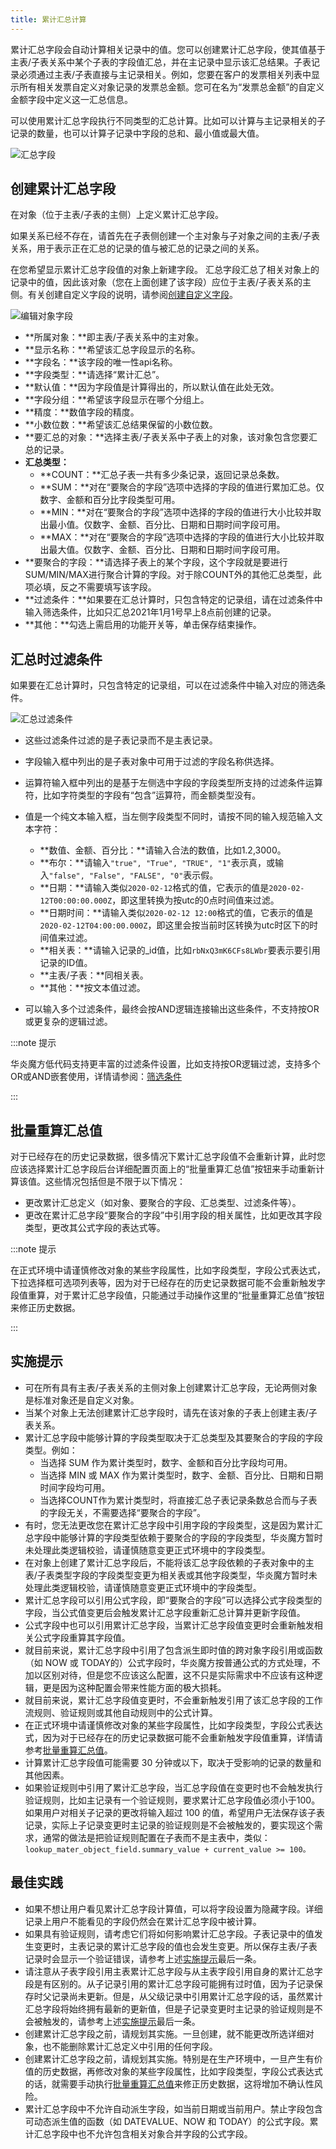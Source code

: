 ```yaml
---
title: 累计汇总计算
---
```


累计汇总字段会自动计算相关记录中的值。您可以创建累计汇总字段，使其值基于主表/子表关系中某个子表的字段值汇总，并在主记录中显示该汇总结果。子表记录必须通过主表/子表直接与主记录相关。例如，您要在客户的发票相关列表中显示所有相关发票自定义对象记录的发票总金额。您可在名为“发票总金额”的自定义金额字段中定义这一汇总信息。

可以使用累计汇总字段执行不同类型的汇总计算。比如可以计算与主记录相关的子记录的数量，也可以计算子记录中字段的总和、最小值或最大值。

![汇总字段](/assets/platform/summary.png)

## 创建累计汇总字段

在对象（位于主表/子表的主侧）上定义累计汇总字段。

如果关系已经不存在，请首先在子表侧创建一个主对象与子对象之间的主表/子表关系，用于表示正在汇总的记录的值与被汇总的记录之间的关系。

在您希望显示累计汇总字段值的对象上新建字段。 汇总字段汇总了相关对象上的记录中的值，因此该对象（您在上面创建了该字段）应位于主表/子表关系的主侧。有关创建自定义字段的说明，请参阅[创建自定义字段](url)。

![编辑对象字段](/assets/help/summary_field/编辑对象字段.png)

- **所属对象：**即主表/子表关系中的主对象。
- **显示名称：**希望该汇总字段显示的名称。
- **字段名：**该字段的唯一性api名称。
- **字段类型：**请选择“累计汇总”。
- **默认值：**因为字段值是计算得出的，所以默认值在此处无效。
- **字段分组：**希望该字段显示在哪个分组上。
- **精度：**数值字段的精度。
- **小数位数：**希望该汇总结果保留的小数位数。
- **要汇总的对象：**选择主表/子表关系中子表上的对象，该对象包含您要汇总的记录。
- **汇总类型：**
    - **COUNT：**汇总子表一共有多少条记录，返回记录总条数。
    - **SUM：**对在“要聚合的字段”选项中选择的字段的值进行累加汇总。仅数字、金额和百分比字段类型可用。
    - **MIN：**对在“要聚合的字段”选项中选择的字段的值进行大小比较并取出最小值。仅数字、金额、百分比、日期和日期时间字段可用。
    - **MAX：**对在“要聚合的字段”选项中选择的字段的值进行大小比较并取出最大值。仅数字、金额、百分比、日期和日期时间字段可用。
- **要聚合的字段：**请选择子表上的某个字段，这个字段就是要进行SUM/MIN/MAX进行聚合计算的字段。对于除COUNT外的其他汇总类型，此项必填，反之不需要填写该字段。
- **过滤条件：**如果要在汇总计算时，只包含特定的记录组，请在过滤条件中输入筛选条件，比如只汇总2021年1月1号早上8点前创建的记录。
- **其他：**勾选上需启用的功能开关等，单击保存结束操作。

## 汇总时过滤条件

如果要在汇总计算时，只包含特定的记录组，可以在过滤条件中输入对应的筛选条件。

![汇总过滤条件](/assets/help/summary_field/汇总过滤条件.png)

- 这些过滤条件过滤的是子表记录而不是主表记录。
- 字段输入框中列出的是子表对象中可用于过滤的字段名称供选择。
- 运算符输入框中列出的是基于左侧选中字段的字段类型所支持的过滤条件运算符，比如字符类型的字段有“包含”运算符，而金额类型没有。
- 值是一个纯文本输入框，当左侧字段类型不同时，请按不同的输入规范输入文本字符：

  - **数值、金额、百分比：**请输入合法的数值，比如1.2,3000。
  - **布尔：**请输入`"true", "True", "TRUE", "1"`表示真，或输入`"false", "False", "FALSE", "0"`表示假。
  - **日期：**请输入类似`2020-02-12`格式的值，它表示的值是`2020-02-12T00:00:00.000Z`，即这里转换为按utc的0点时间值来过滤。
  - **日期时间：**请输入类似`2020-02-12 12:00`格式的值，它表示的值是`2020-02-12T04:00:00.000Z`，即这里会按当前时区转换为utc时区下的时间值来过滤。
  - **相关表：**请输入记录的_id值，比如`rbNxQ3mK6CFs8LWbr`要表示要引用记录的ID值。
  - **主表/子表：**同相关表。
  - **其他：**按文本值过滤。

- 可以输入多个过滤条件，最终会按AND逻辑连接输出这些条件，不支持按OR或更复杂的逻辑过滤。

:::note 提示

华炎魔方低代码支持更丰富的过滤条件设置，比如支持按OR逻辑过滤，支持多个OR或AND嵌套使用，详情请参阅：[筛选条件](/developer/object_filter)

:::

## 批量重算汇总值

对于已经存在的历史记录数据，很多情况下累计汇总字段值不会重新计算，此时您应该选择累计汇总字段后台详细配置页面上的“批量重算汇总值”按钮来手动重新计算该值。这些情况包括但是不限于以下情况：

- 更改累计汇总定义（如对象、要聚合的字段、汇总类型、过滤条件等）。
- 更改在累计汇总字段“要聚合的字段”中引用字段的相关属性，比如更改其字段类型，更改其公式字段的表达式等。

:::note 提示

在正式环境中请谨慎修改对象的某些字段属性，比如字段类型，字段公式表达式，下拉选择框可选项列表等，因为对于已经存在的历史记录数据可能不会重新触发字段值重算，对于累计汇总字段值，只能通过手动操作这里的“批量重算汇总值”按钮来修正历史数据。

:::

## 实施提示

- 可在所有具有主表/子表关系的主侧对象上创建累计汇总字段，无论两侧对象是标准对象还是自定义对象。
- 当某个对象上无法创建累计汇总字段时，请先在该对象的子表上创建主表/子表关系。
- 累计汇总字段中能够计算的字段类型取决于汇总类型及其要聚合的字段的字段类型。例如：
  - 当选择 SUM 作为累计类型时，数字、金额和百分比字段均可用。
  - 当选择 MIN 或 MAX 作为累计类型时，数字、金额、百分比、日期和日期时间字段均可用。
  - 当选择COUNT作为累计类型时，将直接汇总子表记录条数总合而与子表的字段无关，不需要选择“要聚合的字段”。
- 有时，您无法更改您在累计汇总字段中引用字段的字段类型，这是因为累计汇总字段中能够计算的字段类型依赖于要聚合的字段的字段类型，华炎魔方暂时未处理此类逻辑校验，请谨慎随意变更正式环境中的字段类型。
- 在对象上创建了累计汇总字段后，不能将该汇总字段依赖的子表对象中的主表/子表类型字段的字段类型变更为相关表或其他字段类型，华炎魔方暂时未处理此类逻辑校验，请谨慎随意变更正式环境中的字段类型。
- 累计汇总字段可以引用公式字段，即“要聚合的字段”可以选择公式字段类型的字段，当公式值变更后会触发累计汇总字段重新汇总计算并更新字段值。
- 公式字段中也可以引用累计汇总字段，当累计汇总字段值变更时会重新触发相关公式字段重算其字段值。
- 就目前来说，累计汇总字段中引用了包含派生即时值的跨对象字段引用或函数（如 NOW 或 TODAY的）公式字段时，华炎魔方按普通公式的方式处理，不加以区别对待，但是您不应该这么配置，这不只是实际需求中不应该有这种逻辑，更是因为这种配置会带来性能方面的极大损耗。
- 就目前来说，累计汇总字段值变更时，不会重新触发引用了该汇总字段的工作流规则、验证规则或其他自动规则中的公式计算。
- 在正式环境中请谨慎修改对象的某些字段属性，比如字段类型，字段公式表达式，因为对于已经存在的历史记录数据可能不会重新触发字段值重算，详情请参考[批量重算汇总值](#批量重算汇总值)。
- 计算累计汇总字段值可能需要 30 分钟或以下，取决于受影响的记录的数量和其他因素。
- 如果验证规则中引用了累计汇总字段，当汇总字段值在变更时也不会触发执行验证规则，比如主记录有一个验证规则，要求累计汇总字段值必须小于100。如果用户对相关子记录的更改将输入超过 100 的值，希望用户无法保存该子表记录，实际上子记录变更时主记录的验证规则是不会被触发的，要实现这个需求，通常的做法是把验证规则配置在子表而不是主表中，类似：`lookup_mater_object_field.summary_value + current_value >= 100。`

## 最佳实践

- 如果不想让用户看见累计汇总字段计算值，可以将字段设置为隐藏字段。详细记录上用户不能看见的字段仍然会在累计汇总字段中被计算。
- 如果具有验证规则，请考虑它们将如何影响累计汇总字段。子表记录中的值发生变更时，主表记录的累计汇总字段的值也会发生变更。所以保存主表/子表记录时会显示一个验证错误，请参考上述[实施提示](#实施提示)最后一条。
- 请注意从子表字段引用主表累计汇总字段与从主表字段引用自身的累计汇总字段是有区别的。从子记录引用的累计汇总字段可能拥有过时值，因为子记录保存时父记录尚未更新。但是，从父级记录中引用累计汇总字段的话，虽然累计汇总字段将始终拥有最新的更新值，但是子记录变更时主记录的验证规则是不会被触发的，请参考上述[实施提示](#实施提示)最后一条。
- 创建累计汇总字段之前，请规划其实施。一旦创建，就不能更改所选详细对象，也不能删除累计汇总定义中引用的任何字段。
- 创建累计汇总字段之前，请规划其实施。特别是在生产环境中，一旦产生有价值的历史数据，再修改对象的某些字段属性，比如字段类型，字段公式表达式的话，就需要手动执行[批量重算汇总值](#批量重算汇总值)来修正历史数据，这将增加不确认性风险。
- 累计汇总字段中不允许自动派生字段，如当前日期或当前用户。禁止字段包含可动态派生值的函数（如 DATEVALUE、NOW 和 TODAY）的公式字段。累计汇总字段中也不允许包含相关对象合并字段的公式字段。
